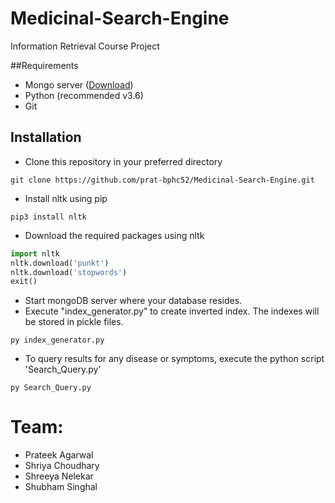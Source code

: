 # Medicinal-Search-Engine
Information Retrieval Course Project

##Requirements
- Mongo server ([Download](https://www.mongodb.com/download-center/community "Download"))
- Python (recommended v3.6)
- Git

## Installation
- Clone this repository in your preferred directory

`git clone https://github.com/prat-bphc52/Medicinal-Search-Engine.git`
- Install nltk using pip

`pip3 install nltk`
- Download the required packages using nltk
```python
import nltk
nltk.download('punkt')
nltk.download('stopwords')
exit()
```
- Start mongoDB server where your database resides.
- Execute "index_generator.py" to create inverted index. The indexes will be stored in pickle files.

`py index_generator.py`
- To query results for any disease or symptoms, execute the python script 'Search_Query.py'

`py Search_Query.py`


# Team:
- Prateek Agarwal
- Shriya Choudhary
- Shreeya Nelekar
- Shubham Singhal